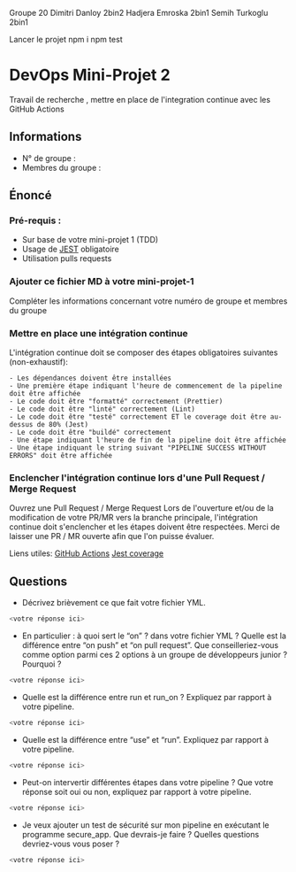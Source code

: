 Groupe 20
Dimitri Danloy 2bin2
Hadjera Emroska 2bin1
Semih Turkoglu 2bin1

Lancer le projet
npm i
npm test

# DevOps Mini-Projet 2
Travail de recherche , mettre en place de l'integration continue avec les GitHub Actions

## Informations
- N° de groupe :
- Membres du groupe :


## Énoncé

### Pré-requis :
- Sur base de votre mini-projet 1 (TDD)
- Usage de [JEST](https://jestjs.io/docs/getting-started) obligatoire
- Utilisation pulls requests


### Ajouter ce fichier MD à votre mini-projet-1
Compléter les informations concernant votre numéro de groupe et membres du groupe

### Mettre en place une intégration continue
L'intégration continue doit se composer des étapes obligatoires suivantes (non-exhaustif):

    - Les dépendances doivent être installées
    - Une première étape indiquant l'heure de commencement de la pipeline doit être affichée
    - Le code doit être "formatté" correctement (Prettier)
    - Le code doit être "linté" correctement (Lint)
    - Le code doit être "testé" correctement ET le coverage doit être au-dessus de 80% (Jest)
    - Le code doit être "buildé" correctement
    - Une étape indiquant l'heure de fin de la pipeline doit être affichée
    - Une étape indiquant le string suivant "PIPELINE SUCCESS WITHOUT ERRORS" doit être affichée

### Enclencher l'intégration continue lors d'une Pull Request / Merge Request
Ouvrez une Pull Request / Merge Request 
Lors de l'ouverture et/ou de la modification de votre PR/MR vers la branche principale, l'intégration continue doit s'enclencher et les étapes doivent être respectées.
Merci de laisser une PR / MR ouverte afin que l'on puisse évaluer.


Liens utiles:
[GitHub Actions](https://docs.github.com/fr/actions)
[Jest coverage](https://www.valentinog.com/blog/jest-coverage/)

## Questions

- Décrivez brièvement ce que fait votre fichier YML.  
```bash
<votre réponse ici>
```
- En particulier : à quoi sert le “on” ? dans votre fichier YML ?  Quelle est la différence entre “on push” et “on pull request”. Que conseilleriez-vous comme option parmi ces 2 options à un groupe de développeurs junior ? Pourquoi ? 
```bash
<votre réponse ici>
```
- Quelle est la différence entre run et run_on ?  Expliquez par rapport à votre pipeline.  
```bash
<votre réponse ici>
```
- Quelle est la différence entre “use” et “run”. Expliquez par rapport à votre pipeline. 
```bash
<votre réponse ici>
```
- Peut-on intervertir différentes étapes dans votre pipeline ? Que votre réponse soit oui ou non, expliquez par rapport à votre pipeline. 
```bash
<votre réponse ici>
```
- Je veux ajouter un test de sécurité sur mon pipeline en exécutant le programme secure_app. Que devrais-je faire ?  Quelles questions devriez-vous vous poser ? 
```bash
<votre réponse ici>
```
